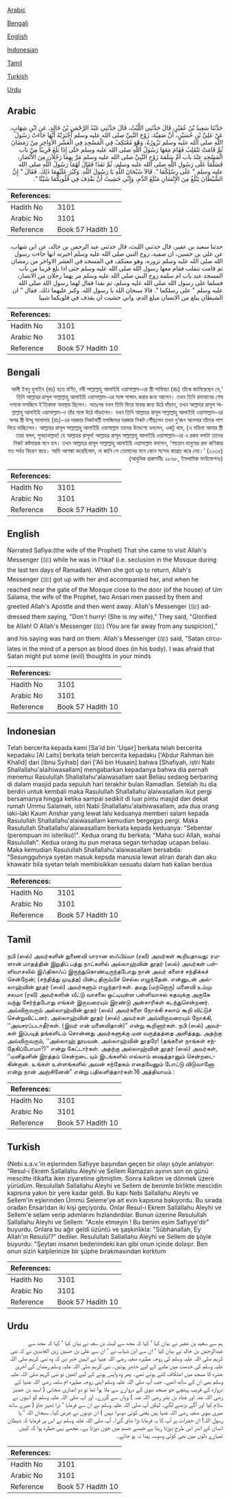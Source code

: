 [Arabic](#arabic)

[Bengali](#bengali)

[English](#english)

[Indonesian](#indonesian)

[Tamil](#tamil)

[Turkish](#turkish)

[Urdu](#urdu)

## Arabic


<div dir="rtl" lang="ar" style={{fontSize:'larger',backgroundColor:'#f8f9fa',padding:20}}>
حَدَّثَنَا سَعِيدُ بْنُ عُفَيْرٍ، قَالَ حَدَّثَنِي اللَّيْثُ، قَالَ حَدَّثَنِي عَبْدُ الرَّحْمَنِ بْنُ خَالِدٍ، عَنِ ابْنِ شِهَابٍ، عَنْ عَلِيِّ بْنِ حُسَيْنٍ، أَنَّ صَفِيَّةَ، زَوْجَ النَّبِيِّ صلى الله عليه وسلم أَخْبَرَتْهُ أَنَّهَا جَاءَتْ رَسُولَ اللَّهِ صلى الله عليه وسلم تَزُورُهُ، وَهْوَ مُعْتَكِفٌ فِي الْمَسْجِدِ فِي الْعَشْرِ الأَوَاخِرِ مِنْ رَمَضَانَ ثُمَّ قَامَتْ تَنْقَلِبُ فَقَامَ مَعَهَا رَسُولُ اللَّهِ صلى الله عليه وسلم حَتَّى إِذَا بَلَغَ قَرِيبًا مِنْ باب الْمَسْجِدِ عِنْدَ باب أُمِّ سَلَمَةَ زَوْجِ النَّبِيِّ صلى الله عليه وسلم مَرَّ بِهِمَا رَجُلاَنِ مِنَ الأَنْصَارِ، فَسَلَّمَا عَلَى رَسُولِ اللَّهِ صلى الله عليه وسلم، ثُمَّ نَفَذَا فَقَالَ لَهُمَا رَسُولُ اللَّهِ صلى الله عليه وسلم ‏"‏ عَلَى رِسْلِكُمَا ‏"‏‏.‏ قَالاَ سُبْحَانَ اللَّهِ يَا رَسُولَ اللَّهِ‏.‏ وَكَبُرَ عَلَيْهِمَا ذَلِكَ‏.‏ فَقَالَ ‏"‏ إِنَّ الشَّيْطَانَ يَبْلُغُ مِنَ الإِنْسَانِ مَبْلَغَ الدَّمِ، وَإِنِّي خَشِيتُ أَنْ يَقْذِفَ فِي قُلُوبِكُمَا شَيْئًا ‏"‏‏.‏
</div>
<div style={{backgroundColor:'#f8f9fa',padding:20, marginBottom: 10}}><table> <thead> <tr> <th>References:</th> <th></th> </tr> </thead> <tbody><tr><td>Hadith No</td><td>3101</td></tr><tr><td>Arabic No</td><td>3101</td></tr><tr><td>Reference</td><td>Book 57 Hadith 10</td></tr></tbody></table></div>


<div dir="rtl" lang="ar" style={{fontSize:'larger',backgroundColor:'#f8f9fa',padding:20}}>
حدثنا سعيد بن عفير، قال حدثني الليث، قال حدثني عبد الرحمن بن خالد، عن ابن شهاب، عن علي بن حسين، ان صفية، زوج النبي صلى الله عليه وسلم اخبرته انها جاءت رسول الله صلى الله عليه وسلم تزوره، وهو معتكف في المسجد في العشر الاواخر من رمضان ثم قامت تنقلب فقام معها رسول الله صلى الله عليه وسلم حتى اذا بلغ قريبا من باب المسجد عند باب ام سلمة زوج النبي صلى الله عليه وسلم مر بهما رجلان من الانصار، فسلما على رسول الله صلى الله عليه وسلم، ثم نفذا فقال لهما رسول الله صلى الله عليه وسلم " على رسلكما ". قالا سبحان الله يا رسول الله. وكبر عليهما ذلك. فقال " ان الشيطان يبلغ من الانسان مبلغ الدم، واني خشيت ان يقذف في قلوبكما شييا
</div>
<div style={{backgroundColor:'#f8f9fa',padding:20, marginBottom: 10}}><table> <thead> <tr> <th>References:</th> <th></th> </tr> </thead> <tbody><tr><td>Hadith No</td><td>3101</td></tr><tr><td>Arabic No</td><td>3101</td></tr><tr><td>Reference</td><td>Book 57 Hadith 10</td></tr></tbody></table></div>

## Bengali


<div dir="rtl" lang="bn" style={{fontSize:'larger',backgroundColor:'#f8f9fa',padding:20}}>
‘আলী ইবনু হুসাইন (রাঃ) হতে বর্ণিত, নবী সাল্লাল্লাহু আলাইহি ওয়াসাল্লাম-এর স্ত্রী সাফিয়্যা (রাঃ) তাঁকে জানিয়েছেন যে, তিনি আল্লাহর রাসূল সাল্লাল্লাহু আলাইহি ওয়াসাল্লাম-এর সঙ্গে সাক্ষাৎ করার জন্য আসেন। তখন তিনি রমাযানের শেষ দশকে মসজিদে ই‘তিকাফ অবস্থায় ছিলেন। অতঃপর যখন তিনি ফিরে যাবার জন্য উঠে দাঁড়ান, তখন আল্লাহর রাসূল সাল্লাল্লাহু আলাইহি ওয়াসাল্লাম-ও তাঁর সঙ্গে উঠে দাঁড়ালেন। যখন তিনি আল্লাহর রাসূল সাল্লাল্লাহু আলাইহি ওয়াসাল্লাম-এর অপর স্ত্রী উম্মু সালামাহ (রাঃ)-এর দরজার নিকটবর্তী মসজিদের দরজার নিকট পৌঁছলেন তখন দু’জন আনসার তাঁদের পাশ দিয়ে যাচ্ছিলেন। আল্লাহর রাসূল সাল্লাল্লাহু আলাইহি ওয়াসাল্লাম তাদের উদ্দেশ্যে বললেন, একটু থাম, (এ মহিলা আমার স্ত্রী তারা বলল, সুবহানাল্লাহ! হে আল্লাহর রাসূল! আল্লাহর রাসূল সাল্লাল্লাহু আলাইহি ওয়াসাল্লাম-এর এ রকম বলাটা তাদের নিকট কষ্টদায়ক মনে হল। তখন আল্লাহর রাসূল সাল্লাল্লাহু আলাইহি ওয়াসাল্লাম বললেন, ‘শয়তান মানুষের রক্ত কণিকার মত সর্বত্র বিচরণ করে। আমি আশঙ্কা করেছিলাম, না জানি সে তোমাদের মনে কোন সন্দেহ জাগ্রত করে দেয়।’ (২০৩৫) (আধুনিক প্রকাশনীঃ ২৮৬৮, ইসলামিক ফাউন্ডেশনঃ)
</div>
<div style={{backgroundColor:'#f8f9fa',padding:20, marginBottom: 10}}><table> <thead> <tr> <th>References:</th> <th></th> </tr> </thead> <tbody><tr><td>Hadith No</td><td>3101</td></tr><tr><td>Arabic No</td><td>3101</td></tr><tr><td>Reference</td><td>Book 57 Hadith 10</td></tr></tbody></table></div>

## English


<div dir="ltr" lang="en" style={{fontSize:'larger',backgroundColor:'#f8f9fa',padding:20}}>
Narrated Safiya:(the wife of the Prophet) That she came to visit Allah's Messenger (ﷺ) while he was in I'tikaf (i.e. seclusion in the Mosque during the last ten days of Ramadan). When she got up to return, Allah's Messenger (ﷺ) got up with her and accompanied her, and when he reached near the gate of the Mosque close to the door (of the house) of Um Salama, the wife of the Prophet, two Ansari men passed by them and greeted Allah's Apostle and then went away. Allah's Messenger (ﷺ) addressed them saying, "Don't hurry! (She is my wife)," They said, "Glorified be Allah! O Allah's Messenger (ﷺ) (You are far away from any suspicion)," and his saying was hard on them. Allah's Messenger (ﷺ) said, "Satan circulates in the mind of a person as blood does (in his body). I was afraid that Satan might put some (evil) thoughts in your minds
</div>
<div style={{backgroundColor:'#f8f9fa',padding:20, marginBottom: 10}}><table> <thead> <tr> <th>References:</th> <th></th> </tr> </thead> <tbody><tr><td>Hadith No</td><td>3101</td></tr><tr><td>Arabic No</td><td>3101</td></tr><tr><td>Reference</td><td>Book 57 Hadith 10</td></tr></tbody></table></div>

## Indonesian


<div dir="ltr" lang="id" style={{fontSize:'larger',backgroundColor:'#f8f9fa',padding:20}}>
Telah bercerita kepada kami [Sa'id bin 'Uqair] berkata telah bercerita kepadaku [Al Laits] berkata telah bercerita kepadaku ['Abdur Rahman bin Khalid] dari [Ibnu Syihab] dari ['Ali bin Husain] bahwa [Shafiyah, istri Nabi Shallallahu'alaihiwasallam] mengabarkan kepadanya bahwa dia pernah menemui Rasulullah Shallallahu'alaiwasallam saat Beliau sedang berbaring di dalam masjid pada sepuluh hari terakhir bulan Ramadlan. Setelah itu dia berdiri untuk kembali maka Rasulullah Shallallahu'alaiwasallam ikut pergi bersamanya hingga ketika sampai sedikit di luar pintu masjid dan dekat rumah Ummu Salamah, istri Nabi Shallallahu'alaihiwasallam, ada dua orang laki-laki Kaum Anshar yang lewat lalu keduanya memberi salam kepada Rasulullah Shallallahu'alaiwasallam kemudian bergegas pergi. Maka Rasulullah Shallallahu'alaiwasallam berkata kepada keduanya: "Sebentar (perempuan ini isteriku)!". Kedua orang itu berkata; "Maha suci Allah, wahai Rasulullah". Kedua orang itu pun merasa segan terhadap ucapan beliau. Maka kemudian Rasulullah Shallallahu'alaiwasallam bersabda: "Sesungguhnya syetan masuk kepsda manusia lewat aliran darah dan aku khawatir bila syetan telah membisikkan sesuatu dalam hati kalian berdua
</div>
<div style={{backgroundColor:'#f8f9fa',padding:20, marginBottom: 10}}><table> <thead> <tr> <th>References:</th> <th></th> </tr> </thead> <tbody><tr><td>Hadith No</td><td>3101</td></tr><tr><td>Arabic No</td><td>3101</td></tr><tr><td>Reference</td><td>Book 57 Hadith 10</td></tr></tbody></table></div>

## Tamil


<div dir="ltr" lang="ta" style={{fontSize:'larger',backgroundColor:'#f8f9fa',padding:20}}>
நபி (ஸல்) அவர்களின் துணைவி யாரான ஸஃபிய்யா (ரலி) அவர்கள் கூறியதாவது: ரமளான் மாதத்தின் இறுதிப் பத்து நாட்களில் அல்லாஹ்வின் தூதர் (ஸல்) அவர்கள் பள்ளிவாசலில் இஃதிகாஃப் இருந்துகொண்டிருந்தபோது நான் அவர் களைச் சந்திக்கச் சென்றேன்; (சந்தித்து முடித்த) பின்பு திரும்பிச் செல்ல எழுந்தேன். என்னுடன் அல்லாஹ்வின் தூதர் (ஸல்) அவர்களும் எழுந்தார்கள். தமது (மற்றொரு) மனைவி உம்மு சலமா (ரலி) அவர்களின் வீட்டு வாசலை ஒட்டியுள்ள பள்ளிவாசல் கதவுக்கு அருகே வந்து சேர்ந்தபோது எங்கள் இருவரையும் இரண்டு அன்சாரிகள் கடந்துசென்றனர். அவ்விருவரும் அல்லாஹ்வின் தூதர் (ஸல்) அவர்களை நோக்கி சலாம் கூறி விட்டுச் சென்றுவிட்டனர். அல்லாஹ்வின் தூதர் (ஸல்) அவர்கள் அவ்விருவரையும் நோக்கி, ‘‘அவசரப்படாதீர்கள். (இவர் என் மனைவிதான்)” என்று கூறினார்கள். நபி (ஸல்) அவர்கள் இப்படித் தங்களிடம் சொன்னது அவர்களுக்கு மன வருத்தத்தை அளித்தது. அதற்கு அவ்விருவரும், ‘‘அல்லாஹ் தூயவன். அல்லாஹ்வின் தூதரே! (தங்களை நாங்கள் சந்தேகிப்போமா?)” என்று கேட்டார்கள். அதற்கு அல்லாஹ்வின் தூதர் (ஸல்) அவர்கள், ‘‘மனிதனின் இரத்தம் சென்றடை யும் இடங்களில் எல்லாம் ஷைத்தானும் சென்றடைகின்றான். உங்கள் உள்ளங்களில் அவன் சந்தேகம் எதையேனும் போட்டு விடுவானோ என்று நான் அஞ்சினேன்” என்று பதிலளித்தார்கள்.16 அத்தியாயம் :
</div>
<div style={{backgroundColor:'#f8f9fa',padding:20, marginBottom: 10}}><table> <thead> <tr> <th>References:</th> <th></th> </tr> </thead> <tbody><tr><td>Hadith No</td><td>3101</td></tr><tr><td>Arabic No</td><td>3101</td></tr><tr><td>Reference</td><td>Book 57 Hadith 10</td></tr></tbody></table></div>

## Turkish


<div dir="ltr" lang="tr" style={{fontSize:'larger',backgroundColor:'#f8f9fa',padding:20}}>
(Nebi s.a.v.'in eşlerinden Safiyye başından geçen bir olayı şöyle anlatıyor: "Resul-i Ekrem Sallallahu Aleyhi ve Sellem Ramazan ayının son on günü mescitte itikafta iken ziyaretine gitmiştim. Sonra kalktım ve dönmek üzere yürüdüm. Resulullah Sallallahu Aleyhi ve Sellem de benimle birlikte mescidin kapısına yakın bir yere kadar geldi. Bu kapı Nebi Sallallahu Aleyhi ve Sellem'in eşlerinden Ümmü Seleme'ye ait evin kapısına bakıyordu. Bu sırada oradan Ensar)dan iki kişi geçiyordu. Onlar Resul-i Ekrem Sallallahu Aleyhi ve Sellem'e selam verip adımlarını hızlandırdılar. Bunun üzerine Resulullah Sallallahu Aleyhi ve Sellem: "Acele etmeyin ! Bu benim eşim Safiyye'dir" buyurdu. Onlara bu ağır geldi üzüntü ve şaşkınlıkla: "Sübhanallah, Ey Allah'ın Resulü!?" dediler. Resulullah Sallallahu Aleyhi ve Sellem de şöyle buyurdu: "Şeytan insanın bedenindeki kan gibi onun içinde dolaşır. Ben onun sizin kalplerinize bir şüphe bırakmasından korktum
</div>
<div style={{backgroundColor:'#f8f9fa',padding:20, marginBottom: 10}}><table> <thead> <tr> <th>References:</th> <th></th> </tr> </thead> <tbody><tr><td>Hadith No</td><td>3101</td></tr><tr><td>Arabic No</td><td>3101</td></tr><tr><td>Reference</td><td>Book 57 Hadith 10</td></tr></tbody></table></div>

## Urdu


<div dir="rtl" lang="ur" style={{fontSize:'larger',backgroundColor:'#f8f9fa',padding:20}}>
ہم سے سعید بن عفیر نے بیان کیا ‘ کہا کہ مجھ سے لیث بن سعد نے بیان کیا ‘ کہا کہ مجھ سے عبدالرحمٰن بن خالد نے بیان کیا ‘ ان سے ابن شہاب نے ‘ ان سے علی بن حسین زین العابدین نے کہ نبی کریم صلی اللہ علیہ وسلم کی زوجہ مطہرہ صفیہ رضی اللہ عنہا نے انہیں خبر دی کہ وہ نبی کریم صلی اللہ علیہ وسلم کی خدمت میں ملنے کے لیے حاضر ہوئیں۔ نبی کریم صلی اللہ علیہ وسلم رمضان کے آخری عشرہ کا مسجد میں اعتکاف کئے ہوئے تھے۔ پھر وہ واپس ہونے کے لیے اٹھیں تو نبی کریم صلی اللہ علیہ وسلم بھی ان کے ساتھ اٹھے۔ جب آپ صلی اللہ علیہ وسلم اپنی زوجہ مطہرہ ام سلمہ رضی اللہ عنہا کے دروازہ کے قریب پہنچے جو مسجد نبوی کے دروازے سے ملا ہوا تھا تو دو انصاری صحابی ( اسید بن حضیر رضی اللہ عنہ اور عباد بن بشر رضی اللہ عنہ ) وہاں سے گزرے۔ اور آپ صلی اللہ علیہ وسلم کو انہوں نے سلام کیا اور آگے بڑھنے لگے۔ لیکن آپ صلی اللہ علیہ وسلم نے ان سے فرمایا ‘ ذرا ٹھہر جاؤ ( میرے ساتھ میری بیوی صفیہ رضی اللہ عنہا ہیں یعنی کوئی دوسرا نہیں ) ان دونوں نے عرض کیا۔ سبحان اللہ ‘ یا رسول اللہ! ان حضرات پر آپ کا یہ فرمانا بڑا شاق گزرا۔ آپ صلی اللہ علیہ وسلم نے اس پر فرمایا کہ شیطان انسان کے اندر اس طرح دوڑتا رہتا ہے جیسے جسم میں خون دوڑتا ہے۔ مجھے یہی خطرہ ہوا کہ کہیں تمہارے دلوں میں بھی کوئی وسوسہ پیدا نہ ہو جائے۔
</div>
<div style={{backgroundColor:'#f8f9fa',padding:20, marginBottom: 10}}><table> <thead> <tr> <th>References:</th> <th></th> </tr> </thead> <tbody><tr><td>Hadith No</td><td>3101</td></tr><tr><td>Arabic No</td><td>3101</td></tr><tr><td>Reference</td><td>Book 57 Hadith 10</td></tr></tbody></table></div>